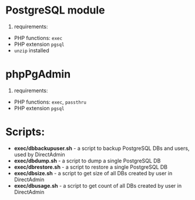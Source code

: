 # PostgreSQL module

1. requirements:

- PHP functions: `exec`
- PHP extension `pgsql`
- `unzip` installed


# phpPgAdmin

1. requirements:

- PHP functions: `exec`, `passthru`
- PHP extension `pgsql`


# Scripts:

- **exec/dbbackupuser.sh** - a script to backup PostgreSQL DBs and users, used by DirectAdmin
- **exec/dbdump.sh** - a script to dump a single PostgreSQL DB
- **exec/dbrestore.sh** - a script to restore a single PostgreSQL DB
- **exec/dbsize.sh** - a script to get size of all DBs created by user in DirectAdmin
- **exec/dbusage.sh** - a script to get count of all DBs created by user in DirectAdmin
